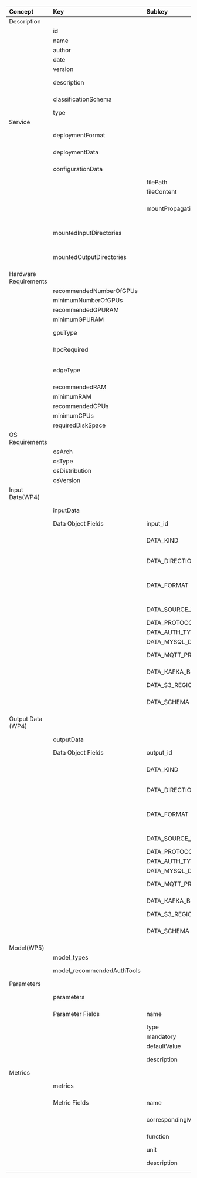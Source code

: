 
<style>
  .md-typeset h1,
  .md-content__button {
    display: none;
  }
</style>
| Concept               | Key                        | Subkey                     | Type                                                                | Example Value                                                                                                               | Comment                                                                                                                                                                                                                                  | Condition   |
|:----------------------|:---------------------------|:---------------------------|:--------------------------------------------------------------------|:----------------------------------------------------------------------------------------------------------------------------|:-----------------------------------------------------------------------------------------------------------------------------------------------------------------------------------------------------------------------------------------|:------------|
| Description           |                            |                            |                                                                     |                                                                                                                             |                                                                                                                                                                                                                                          |             |
|                       | id                         |                            | String                                                              | microservice_12312124                                                                                                       | unique DIGITbrain reference                                                                                                                                                                                                              | auto        |
|                       | name                       |                            | String                                                              | Object Detection for faulty parts                                                                                           | human readable short, yet descriptive name of the Microservice                                                                                                                                                                           | mandatory   |
|                       | author                     |                            | String                                                              | DFKI                                                                                                                        | name of the authoring entity                                                                                                                                                                                                             | mandatory   |
|                       | date                       |                            | Date                                                                | 06.04.2021                                                                                                                  | creation date                                                                                                                                                                                                                            | auto        |
|                       | version                    |                            | String                                                              | 1.0                                                                                                                         | version                                                                                                                                                                                                                                  | mandatory   |
|                       | description                |                            | String                                                              | This microservices solves a certain problem using very specific methods...                                                  | human readable short description of the Microservice's capabilities                                                                                                                                                                      | mandatory   |
|                       | classificationSchema       |                            | Enumeration { Simulation, ML, others }                              | other                                                                                                                       | fine-granular classification of the Microservice                                                                                                                                                                                         | mandatory   |
|                       | type                       |                            | List( String)                                                       | {neural network, deep learning, convolutional neural network, CNN}                                                          | detailed type of the microservice, list of keywords                                                                                                                                                                                      | mandatory   |
| Service               |                            |                            |                                                                     |                                                                                                                             |                                                                                                                                                                                                                                          |             |
|                       | deploymentFormat           |                            | Enumeration {docker-compose, kubernetes-manifest}                   | docker-compose                                                                                                              | identifier of the deployment environment required to deploy the Microservice's container                                                                                                                                                 | mandatory   |
|                       | deploymentData             |                            | JSON                                                                | See https://github.com/UoW-CPC/ADTGenerator/blob/main/examples/metadata_microservice.json#L30                               | JSON of docker-compose or kubernetes manifest required to run the container                                                                                                                                                              | mandatory   |
|                       | configurationData          |                            | List(Map)                                                           | https://github.com/UoW-CPC/ADTGenerator/blob/main/examples/metadata_RISTRA.json#L101                                        | configuration file(s) required by the service                                                                                                                                                                                            | optional    |
|                       |                            | filePath                   | String                                                              | /data/rclone.conf                                                                                                           | full path to file including file name                                                                                                                                                                                                    | required    |
|                       |                            | fileContent                | String                                                              | [s3-server]\n    access_key: 123abc                                                                                         | file content (not binary)                                                                                                                                                                                                                | required    |
|                       |                            | mountPropagation           | boolean                                                             | True                                                                                                                        | Enable mountPropagation https://kubernetes.io/docs/concepts/storage/volumes/#mount-propagation . Default: False                                                                                                                          | optional    |
|                       | mountedInputDirectories    |                            | List(String)                                                        | ["/data", "/cfg"]                                                                                                           | A note for developers of co-operating Microservices. A list of directories that should be shared to the host by where this microservice can find required inputs                                                                         | optional    |
|                       | mountedOutputDirectories   |                            | List(String)                                                        | ["/data_out", "/results"]                                                                                                   | A note for developers of co-operating Microservices.  A list of directories that are shared on the host where this microservice will store its outputs                                                                                   | optional    |
| Hardware Requirements |                            |                            |                                                                     |                                                                                                                             |                                                                                                                                                                                                                                          |             |
|                       | recommendedNumberOfGPUs    |                            | Int                                                                 | 2                                                                                                                           | recommended number of GPUs                                                                                                                                                                                                               | optional    |
|                       | minimumNumberOfGPUs        |                            | Int                                                                 | 1                                                                                                                           | minimum required number of GPUs                                                                                                                                                                                                          | optional    |
|                       | recommendedGPURAM          |                            | Int                                                                 | 6                                                                                                                           | recommended amount of GPU memory in GB                                                                                                                                                                                                   | optional    |
|                       | minimumGPURAM              |                            | Int                                                                 | 1                                                                                                                           | minimum required amount of GPU memory in GB                                                                                                                                                                                              | optional    |
|                       | gpuType                    |                            | String                                                              | NVidia (compute capability >= 7.0)                                                                                          | a description of the type of GPUs, and further specifications, to allow the execution of the Microservice                                                                                                                                | optional    |
|                       | hpcRequired                |                            | Bool                                                                | true                                                                                                                        | whether this Microservice requires an HPC environment to be executed efficiently                                                                                                                                                         | optional    |
|                       | edgeType                   |                            | Enumeration {TPU (Google), NPU (Qualcomm), FPGA, NVIDIA Jetson AGX} | NVIDIA Jetson AGX                                                                                                           | required type of edge device to allow the execution of the Microservice                                                                                                                                                                  | optional    |
|                       | recommendedRAM             |                            | String                                                              | 16                                                                                                                          | recommended amount of memory in GB                                                                                                                                                                                                       | optional    |
|                       | minimumRAM                 |                            | String                                                              | 2                                                                                                                           | minimum required amount memory in GB                                                                                                                                                                                                     | optional    |
|                       | recommendedCPUs            |                            | Int                                                                 | 4                                                                                                                           | recommended number of CPU cores                                                                                                                                                                                                          | optional    |
|                       | minimumCPUs                |                            | Int                                                                 | 2                                                                                                                           | minimum required number of CPU cores                                                                                                                                                                                                     | optional    |
|                       | requiredDiskSpace          |                            | Int                                                                 | 42                                                                                                                          | required amount of disk space in GB                                                                                                                                                                                                      | optional    |
| OS Requirements       |                            |                            |                                                                     |                                                                                                                             |                                                                                                                                                                                                                                          |             |
|                       | osArch                     |                            | String                                                              | x86_64                                                                                                                      | supported os architecture                                                                                                                                                                                                                | mandatory   |
|                       | osType                     |                            | String                                                              | linux                                                                                                                       | supported os type                                                                                                                                                                                                                        | optional    |
|                       | osDistribution             |                            | String                                                              | ubuntu                                                                                                                      | supported os distribution                                                                                                                                                                                                                | optional    |
|                       | osVersion                  |                            | String                                                              | 20.04                                                                                                                       | description of supported os version                                                                                                                                                                                                      | optional    |
| Input Data(WP4)       |                            |                            |                                                                     |                                                                                                                             |                                                                                                                                                                                                                                          |             |
|                       | inputData                  |                            | List( Data Objects)                                                 | {{DATA_KIND = {FILE, STREAM}, DATA_DIRECTION = {SOURCE}}                                                                    | list of Data objects for each required input, specified using the "DATA" fields listed below                                                                                                                                             | optional    |
|                       | Data Object Fields         | input_id                   | String                                                              | file1                                                                                                                       | human-readable identifier, unique within a Microservice                                                                                                                                                                                  | mandatory   |
|                       |                            | DATA_KIND                  | List( DATA_KIND)                                                    | {FILE, STREAM}                                                                                                              | supported types of the data resource (e.g. file/object storage, database management system, streaming broker). FILE can mean a single file or a folder.                                                                                  | mandatory   |
|                       |                            | DATA_DIRECTION             | List( DATA_DIRECTION)                                               | {SINK, BIDIRECTIONAL}                                                                                                       | supported direction of data flow (source: data provider, sink: data consumer/storage)                                                                                                                                                    | mandatory   |
|                       |                            | DATA_FORMAT                | List( DATA_FORMAT)                                                  | {application/zip, image/jpg}                                                                                                | supported format/encoding of the data produced or consumed by the data resource as a MIME type (IETF RFC 6838 https://www.sitepoint.com/mime-types-complete-list/). More than one can appear here (remote directory with several files). | optional    |
|                       |                            | DATA_SOURCE_TYPE           | List( DATA_SOURCE_TYPE)                                             | {MYSQL, KAFKA}                                                                                                              | supported exact type of the data resource. Typically corresponds to the scheme part (protocol://) of DATA_URI                                                                                                                            | optional    |
|                       |                            | DATA_PROTOCOL              | List( DATA_PROTOCOL)                                                | {HTTP}                                                                                                                      | supported protocols                                                                                                                                                                                                                      | optional    |
|                       |                            | DATA_AUTH_TYPE             | List( DATA_AUTH_TYPE)                                               | {tls_mutual, userpass}                                                                                                      | supported authentication type                                                                                                                                                                                                            | optional    |
|                       |                            | DATA_MYSQL_DIALECT         | List( DATA_MYSQL_DIALECT)                                           | {mariadbdialect}                                                                                                            | supported MYSQL dialect                                                                                                                                                                                                                  | optional    |
|                       |                            | DATA_MQTT_PROTOCOL_VERSION | List( DATA_MQTT_PROTOCOL_VERSION)                                   | {2.3.1}                                                                                                                     | supported MQTT protocol version                                                                                                                                                                                                          | optional    |
|                       |                            | DATA_KAFKA_BROKER_VERSION  | List( DATA_KAFKA_BROKER_VERSION)                                    | {2.7.1, 2.5}                                                                                                                | supported Kafka broker version                                                                                                                                                                                                           | optional    |
|                       |                            | DATA_S3_REGION             | List( DATA_S3_REGION)                                               | {eu-central-1}                                                                                                              | supported S3 region                                                                                                                                                                                                                      | optional    |
|                       |                            | DATA_SCHEMA                | List( DATA_SCHEMA)                                                  | {jpg}                                                                                                                       | supported internal message structure, semantics, ontology. It can be any file (doc, rdf, owl, etc.). Asset Administration Shell, IEC 61360 - Common Data Dictionary, …                                                                   | optional    |
| Output Data (WP4)     |                            |                            |                                                                     |                                                                                                                             |                                                                                                                                                                                                                                          |             |
|                       | outputData                 |                            | List( Data Objects)                                                 | {{DATA_KIND = {FILE, STREAM}, DATA_DIRECTION = {SINK}}                                                                      | list of Data objects for each generated output, specified using the "DATA" fields listed below                                                                                                                                           | optional    |
|                       | Data Object Fields         | output_id                  | String                                                              | file1                                                                                                                       | human-readable identifier, unique within a Microservice                                                                                                                                                                                  | mandatory   |
|                       |                            | DATA_KIND                  | List( DATA_KIND)                                                    | {FILE, STREAM}                                                                                                              | supported types of the data resource (e.g. file/object storage, database management system, streaming broker). FILE can mean a single file or a folder.                                                                                  | mandatory   |
|                       |                            | DATA_DIRECTION             | List( DATA_DIRECTION)                                               | {SINK, BIDIRECTIONAL}                                                                                                       | supported direction of data flow (source: data provider, sink: data consumer/storage)                                                                                                                                                    | mandatory   |
|                       |                            | DATA_FORMAT                | List( DATA_FORMAT)                                                  | {application/zip, image/jpg}                                                                                                | supported format/encoding of the data produced or consumed by the data resource as a MIME type (IETF RFC 6838 https://www.sitepoint.com/mime-types-complete-list/). More than one can appear here (remote directory with several files)  | optional    |
|                       |                            | DATA_SOURCE_TYPE           | List( DATA_SOURCE_TYPE)                                             | {MYSQL, KAFKA}                                                                                                              | supported exact type of the data resource. Typically corresponds to the scheme part (protocol://) of DATA_URI.                                                                                                                           | optional    |
|                       |                            | DATA_PROTOCOL              | List( DATA_PROTOCOL)                                                | {HTTP}                                                                                                                      | supported protocols                                                                                                                                                                                                                      | optional    |
|                       |                            | DATA_AUTH_TYPE             | List( DATA_AUTH_TYPE)                                               | {tls_mutual, userpass}                                                                                                      | supported authentication type                                                                                                                                                                                                            | optional    |
|                       |                            | DATA_MYSQL_DIALECT         | List( DATA_MYSQL_DIALECT)                                           | {mariadbdialect}                                                                                                            | supported MYSQL dialect, for each generated output                                                                                                                                                                                       | optional    |
|                       |                            | DATA_MQTT_PROTOCOL_VERSION | List( DATA_MQTT_PROTOCOL_VERSION)                                   | {2.3.1}                                                                                                                     | supported MQTT protocol version                                                                                                                                                                                                          | optional    |
|                       |                            | DATA_KAFKA_BROKER_VERSION  | List( DATA_KAFKA_BROKER_VERSION)                                    | {2.7.1, 2.5}                                                                                                                | supported Kafka broker version                                                                                                                                                                                                           | optional    |
|                       |                            | DATA_S3_REGION             | List( DATA_S3_REGION)                                               | {eu-central-1}                                                                                                              | supported S3 region                                                                                                                                                                                                                      | optional    |
|                       |                            | DATA_SCHEMA                | List( DATA_SCHEMA)                                                  | {jpg}                                                                                                                       | supported internal message structure, semantics, ontology. It can be any file (doc, rdf, owl, etc.). Asset Administration Shell, IEC 61360 - Common Data Dictionary, …                                                                   | optional    |
| Model(WP5)            |                            |                            |                                                                     |                                                                                                                             |                                                                                                                                                                                                                                          |             |
|                       | model_types                |                            | List( ModelTypes)                                                   | {SavedModel (Tensorflow)}                                                                                                   | list of supported Model types                                                                                                                                                                                                            | optional    |
|                       | model_recommendedAuthTools |                            | List (AuthTools)                                                    | {PreSTRA}                                                                                                                   | list of recommended AuthoringTools used to generate the Model                                                                                                                                                                            | optional    |
| Parameters            |                            |                            |                                                                     |                                                                                                                             |                                                                                                                                                                                                                                          |             |
|                       | parameters                 |                            | List( Parameter)                                                    |                                                                                                                             | list of Parameter objects for each possible parameters, to be specified before deployment                                                                                                                                                | optional    |
|                       | Parameter Fields           | name                       | String                                                              | detection_threshold                                                                                                         | short name for this parameter (should be unique across the Microservice’s parameters)                                                                                                                                                    | mandatory   |
|                       |                            | type                       | Enumeration (xsd datatypes)                                         | Integer                                                                                                                     | expected input type (may be used to verify the input)                                                                                                                                                                                    | mandatory   |
|                       |                            | mandatory                  | Boolean                                                             | true                                                                                                                        | whether this parameter is mandatory (default: false)                                                                                                                                                                                     | optional    |
|                       |                            | defaultValue               | has to match "type"                                                 | 42                                                                                                                          | a default value, if the parameter is required but not provided                                                                                                                                                                           | optional    |
|                       |                            | description                | String                                                              | This parameter can be used to configure the included algorithm in a certain way, possible values: "A", "B", "Z"             | short description of the parameter and its possible values                                                                                                                                                                               | mandatory   |
| Metrics               |                            |                            |                                                                     |                                                                                                                             |                                                                                                                                                                                                                                          |             |
|                       | metrics                    |                            | List( Metrics)                                                      |                                                                                                                             | list of Metric objects for each metric collected by the Microservice                                                                                                                                                                     | optional    |
|                       | Metric Fields              | name                       | String                                                              | meanTemperature                                                                                                             | short name (should be unique across the Microservice's metrics)                                                                                                                                                                          | mandatory   |
|                       |                            | correspondingMeasurement   | String                                                              | temperature1                                                                                                                | identification of the corresponding measurement, i.e. output of the Model                                                                                                                                                                | mandatory   |
|                       |                            | function                   | String                                                              | arithmetic mean                                                                                                             | short description of the mathematical approach used to derive this value                                                                                                                                                                 | mandatory   |
|                       |                            | unit                       | String                                                              | degree celsius                                                                                                              | the unit of the metric measurement                                                                                                                                                                                                       | mandatory   |
|                       |                            | description                | String                                                              | This metric describes the arithmetic mean of the approximated temperatures of the fabricated part when it leaves station 4. | short description of the metric measurement                                                                                                                                                                                              | mandatory   |